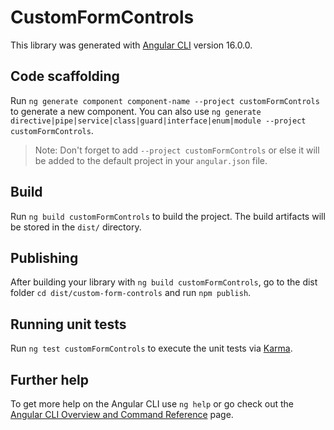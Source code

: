 # CustomFormControls

This library was generated with [Angular CLI](https://github.com/angular/angular-cli) version 16.0.0.

## Code scaffolding

Run `ng generate component component-name --project customFormControls` to generate a new component. You can also use `ng generate directive|pipe|service|class|guard|interface|enum|module --project customFormControls`.
> Note: Don't forget to add `--project customFormControls` or else it will be added to the default project in your `angular.json` file. 

## Build

Run `ng build customFormControls` to build the project. The build artifacts will be stored in the `dist/` directory.

## Publishing

After building your library with `ng build customFormControls`, go to the dist folder `cd dist/custom-form-controls` and run `npm publish`.

## Running unit tests

Run `ng test customFormControls` to execute the unit tests via [Karma](https://karma-runner.github.io).

## Further help

To get more help on the Angular CLI use `ng help` or go check out the [Angular CLI Overview and Command Reference](https://angular.io/cli) page.
